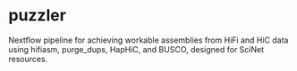 # puzzler
Nextflow pipeline for achieving workable assemblies from HiFi and HiC data using hifiasm, purge_dups, HapHiC, and BUSCO, designed for SciNet resources. 
